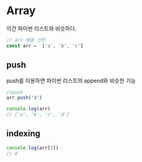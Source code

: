 # Array



이건 파이썬 리스트와 비슷하다.



```js
// arr 배열 선언
const arr =  ['a', 'b', 'c']
```

## push

push를 이용하면 파이썬 리스트의 append와 비슷한 기능

```js
//push
arr.push('d')

console.log(arr)
// ['a', 'b', 'c', 'd']
```



## indexing

```js
console.log(arr[3])
// d
```


